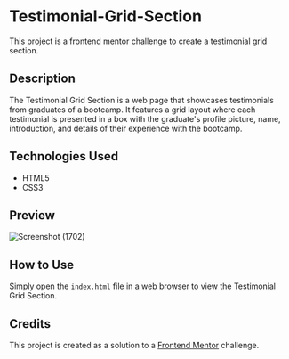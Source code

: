 # Testimonial-Grid-Section
This project is a frontend mentor challenge to create a testimonial grid section.

## Description

The Testimonial Grid Section is a web page that showcases testimonials from graduates of a bootcamp. It features a grid layout where each testimonial is presented in a box with the graduate's profile picture, name, introduction, and details of their experience with the bootcamp.

## Technologies Used

- HTML5
- CSS3

## Preview
![Screenshot (1702)](https://github.com/Swati7819/Testimonial-Grid-Section/assets/132447787/dd974b7d-da6b-4e3d-8fe0-ae59591badb2)

## How to Use

Simply open the `index.html` file in a web browser to view the Testimonial Grid Section.

## Credits

This project is created as a solution to a [Frontend Mentor](https://www.frontendmentor.io/) challenge.
